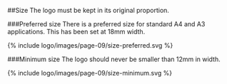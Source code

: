 ##Size
The logo must be kept in its original proportion.

###Preferred size
There is a preferred size for standard A4 and A3 applications. This has been set at 18mm width.

{% include logo/images/page-09/size-preferred.svg %}

###Minimum size
The logo should never be smaller than 12mm in width.

{% include logo/images/page-09/size-minimum.svg %}